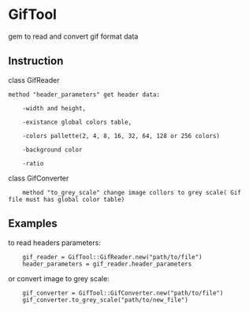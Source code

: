 # GifTool

gem to read and convert gif format data

## Instruction

class GifReader

	method "header_parameters" get header data: 
	
		-width and height,
		
		-existance global colors table,
		
		-colors pallette(2, 4, 8, 16, 32, 64, 128 or 256 colors)
		
		-background color
		
		-ratio


class GifConverter

		method "to_grey_scale" change image collors to grey scale( Gif file must has global color table)

## Examples

to read headers parameters:

		gif_reader = GifTool::GifReader.new("path/to/file")
		header_parameters = gif_reader.header_parameters

or convert image to grey scale:

		gif_converter = GifTool::GifConverter.new("path/to/file")
		gif_converter.to_grey_scale("path/to/new_file")

